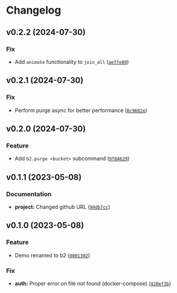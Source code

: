 # Changelog

<!--next-version-placeholder-->

## v0.2.2 (2024-07-30)

### Fix

* Add `animate` functionality to `join_all` ([`aeffe89`](https://github.com/educationwarehouse/edwh-b2-plugin/commit/aeffe8923b1d5bf0d6968b024da41cd76ce30cc0))

## v0.2.1 (2024-07-30)

### Fix

* Perform purge async for better performance ([`8c9682e`](https://github.com/educationwarehouse/edwh-b2-plugin/commit/8c9682eb2a7e67a76ec3e7db921bdd9733b67ccc))

## v0.2.0 (2024-07-30)

### Feature

* Add `b2.purge <bucket>`  subcommand ([`9f84629`](https://github.com/educationwarehouse/edwh-b2-plugin/commit/9f84629fc5d60fe790edba4da3645a09d03d7d2f))

## v0.1.1 (2023-05-08)
### Documentation
* **project:** Changed github URL ([`99db7cc`](https://github.com/educationwarehouse/edwh-b2-plugin/commit/99db7ccea9acdae03546789f799e204fba14285f))

## v0.1.0 (2023-05-08)
### Feature
* Demo renamed to b2 ([`d001302`](https://github.com/educationwarehouse/edwh-b2-plugin/commit/d00130285c13cf1703a371d1c8a26e9bd038d445))

### Fix
* **auth:** Proper error on file not found (docker-compose) ([`420ef3b`](https://github.com/educationwarehouse/edwh-b2-plugin/commit/420ef3bbe9991ee0c28e1fc01698c21bd1fdfc5c))